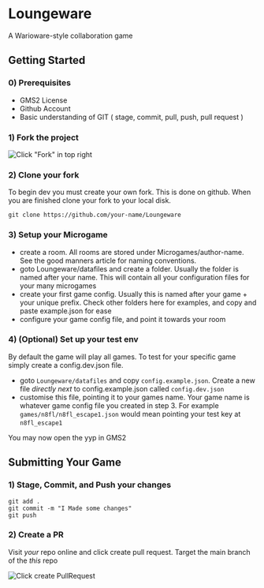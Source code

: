 # Loungeware
A Warioware-style collaboration game

## Getting Started 

### 0) Prerequisites 
- GMS2 License
- Github Account
- Basic understanding of GIT ( stage, commit, pull, push, pull request ) 

### 1) Fork the project 

![Click "Fork" in top right](https://i.imgur.com/5HMmWU1.png)

### 2) Clone your fork 
To begin dev you must create your own fork. This is done on github. When you are finished  clone your fork to your local disk.

```
git clone https://github.com/your-name/Loungeware
```

### 3) Setup your Microgame

- create a room. All rooms are stored under Microgames/author-name. See the good manners article for naming conventions.
- goto Loungeware/datafiles and create a folder. Usually  the folder is named after your name. This will contain all your configuration files for your many microgames
- create your first game config. Usually this is named after your game + your unique prefix. Check other folders here for examples, and copy and paste example.json for ease
- configure your game config file, and point it towards your room


### 4) (Optional) Set up your test env

By default the game will play all games. To test for your specific game simply create a config.dev.json file. 
- goto `Loungeware/datafiles` and copy `config.example.json`. Create a new file *directly next* to config.example.json called `config.dev.json`
- customise this file, pointing it to your games name. Your game name is whatever game config file you created in step 3. For example `games/n8fl/n8fl_escape1.json` would mean pointing your test key at `n8fl_escape1`

You may now open the yyp in GMS2

## Submitting Your Game

### 1) Stage, Commit, and Push your changes 

```
git add .
git commit -m "I Made some changes"
git push 
```

### 2) Create a PR 

Visit *your* repo online and click create pull request. Target the main branch of the *this* repo

![Click create PullRequest](https://i.imgur.com/ZDijdjB.png)


